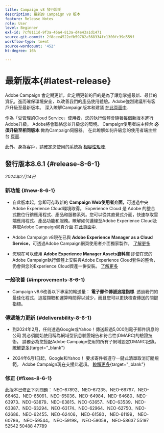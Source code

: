```yaml
---
title: Campaign v8 發行說明
description: 最新的 Campaign v8 版本
feature: Release Notes
role: User
level: Beginner
exl-id: 7cf8111d-9f3a-46a4-813a-d4e43a1d1471
source-git-commit: 2f8cee4522efb59782a568334fc1300fc39d559f
workflow-type: tm+mt
source-wordcount: '452'
ht-degree: 16%

---
```


# 最新版本{#latest-release}

Adobe Campaign 會定期更新。此定期更新的目的是為了讓您掌握最新、最佳的資訊，進而確保環境安全，以改善我們的產品使用體驗。Adobe強烈建議所有客戶升級至最新版本。 深入瞭解Campaign版本和建議 [在此頁面中](upgrades.md).

作為「受管理的Cloud Service」使用者，您的執行個體會隨著每個新版本進行Adobe升級。 Adobe將會聯絡您並升級您的環境。 Campaign使用者端主控台 **必須升級至相同版本** 做為Campaign伺服器。 在此瞭解如何升級您的使用者端主控台 [頁面](../start/connect.md#upgrade-ac-console).

此外，身為客戶，請確定您使用的系統為 [相容性矩陣](compatibility-matrix.md).


## 發行版本8.6.1 {#release-8-6-1}

_2024年2月14日_


### 新功能 {#new-8-6-1}

* 自此版本起，您即可存取新的 **Campaign Web使用者介面**，可透過中央Adobe Experience Cloud環境取得。 Experience Cloud 是 Adobe 的整合式數位行銷應用程式、產品和服務系列。您可以從其直覺式介面，快速存取雲端應用程式、產品功能和服務。瞭解如何連線至Adobe Experience Cloud及存取Adobe Campaign網頁介面 [在此頁面中](campaign-ui.md#ac-web-ui).


* Adobe Campaign v8現在已與 **Adobe Experience Manager as a Cloud Service**，可透過Adobe Campaign網頁使用者介面獨家製作。 [了解更多](../connect/ac-aem.md)

* 您現在可以使用 **Adobe Experience Manager Assets資料庫** 即使在您的Adobe Campaign執行個體上安裝與Adobe Experience Cloud套件的整合，仍會與您的Experience Cloud資產一併安裝。 [了解更多](../connect/ac-aem.md#assets-library)

### 一般改善 {#improvements-8-6-1}

* Campaign v8.6改善以下專案的輸送量： **電子郵件傳遞追蹤指標**. 透過我們的最佳化程式，追蹤擷取和運算時間得以減少，而且您可以更快檢查傳送的關鍵指標。


### 傳遞能力更新 {#deliverability-8-6-1}

* 到2024年2月，任何透過Google或Yahoo！傳送超過5,000則電子郵件訊息的公司 將必須開始使用稱為網域型訊息驗證報告和符合性(DMARC)的驗證技術。 請務必為您搭配Adobe Campaign使用的所有子網域設定DMARC記錄。 [瞭解更多](https://experienceleague.adobe.com/docs/deliverability-learn/deliverability-best-practice-guide/additional-resources/technotes/implement-dmarc.html?lang=zh-Hant){target="_blank"}

* 2024年6月1日起，Google和Yahoo！ 要求寄件者遵守一鍵式清單取消訂閱規範。 Adobe Campaign現在支援此選項。 [瞭解更多](https://experienceleague.adobe.com/docs/deliverability-learn/deliverability-best-practice-guide/additional-resources/campaign/acc-technical-recommendations.html#one-click-list-unsubscribe){target="_blank"}


### 修正 {#fixes-8-6-1}

此版本已修正下列問題： NEO-67892、NEO-67235、NEO-66797、NEO-66462、NEO-65091、NEO-65036、NEO-64984、NEO-64680、NEO-63973、NEO-63879、NEO-63815、NEO-63657、NEO-63539、NEO-63387、NEO-63294、NEO-63174、NEO-62964、NEO-62750、NEO-62686、NEO-62455、NEO-62406， NEO-61580， NEO-61199， NEO-60786， NEO-59544， NEO-59198， NEO-59059， NEO-58637 55197 52542 50488 47789